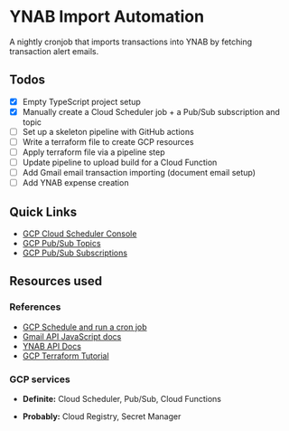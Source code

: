# YNAB Import Automation

A nightly cronjob that imports transactions into YNAB by fetching transaction alert emails.

## Todos

- [x] Empty TypeScript project setup
- [x] Manually create a Cloud Scheduler job + a Pub/Sub subscription and topic
- [ ] Set up a skeleton pipeline with GitHub actions
- [ ] Write a terraform file to create GCP resources
- [ ] Apply terraform file via a pipeline step
- [ ] Update pipeline to upload build for a Cloud Function
- [ ] Add Gmail email transaction importing (document email setup)
- [ ] Add YNAB expense creation

## Quick Links

- [GCP Cloud Scheduler Console](https://console.cloud.google.com/cloudscheduler)
- [GCP Pub/Sub Topics](https://console.cloud.google.com/cloudpubsub/subscription/list)
- [GCP Pub/Sub Subscriptions](https://console.cloud.google.com/cloudpubsub/subscription/list)

## Resources used

### References

- [GCP Schedule and run a cron job](https://cloud.google.com/scheduler/docs/schedule-run-cron-job)
- [Gmail API JavaScript docs](https://developers.google.com/gmail/api/quickstart/js)
- [YNAB API Docs](https://api.ynab.com/)
- [GCP Terraform Tutorial](https://cloud.google.com/functions/docs/tutorials/terraform)

### GCP services

- **Definite:** Cloud Scheduler, Pub/Sub, Cloud Functions

- **Probably:** Cloud Registry, Secret Manager
